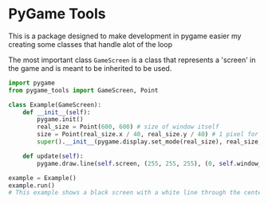 # PyGame Tools

This is a package designed to make development in pygame easier my creating some classes that handle alot of the loop

The most important class `GameScreen` is a class that represents a 'screen' in the game and is meant to be inherited to be used.

```python
import pygame
from pygame_tools import GameScreen, Point

class Example(GameScreen):
    def __init__(self):
        pygame.init()
        real_size = Point(600, 600) # size of window itself
        size = Point(real_size.x / 40, real_size.y / 40) # 1 pixel for every 40
        super().__init__(pygame.display.set_mode(real_size), real_size, size)

    def update(self):
        pygame.draw.line(self.screen, (255, 255, 255), (0, self.window_size.y / 2), (self.window_size.x, self.window_size.y / 2))

example = Example()
example.run()
# This example shows a black screen with a white line through the center
```
